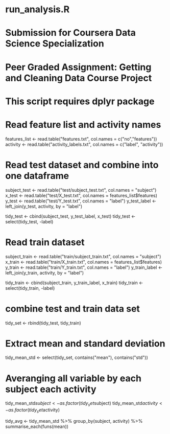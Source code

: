 # run_analysis.R
# Submission for Coursera Data Science Specialization  
# Peer Graded Assignment: Getting and Cleaning Data Course Project
# This script requires dplyr package

# Read feature list and activity names
features_list <- read.table("features.txt", col.names = c("no","features"))
activity <- read.table("activity_labels.txt", col.names = c("label", "activity"))


# Read test dataset and combine into one dataframe
subject_test <- read.table("test/subject_test.txt", col.names = "subject")
x_test <- read.table("test/X_test.txt", col.names = features_list$features)
y_test <- read.table("test/Y_test.txt", col.names = "label")
y_test_label <- left_join(y_test, activity, by = "label")

tidy_test <- cbind(subject_test, y_test_label, x_test)
tidy_test <- select(tidy_test, -label)


# Read train dataset
subject_train <- read.table("train/subject_train.txt", col.names = "subject")
x_train <- read.table("train/X_train.txt", col.names = features_list$features)
y_train <- read.table("train/Y_train.txt", col.names = "label")
y_train_label <- left_join(y_train, activity, by = "label")

tidy_train <- cbind(subject_train, y_train_label, x_train)
tidy_train <- select(tidy_train, -label)

# combine test and train data set
tidy_set <- rbind(tidy_test, tidy_train)

# Extract mean and standard deviation
tidy_mean_std <- select(tidy_set, contains("mean"), contains("std"))

# Averanging all variable by each subject each activity
tidy_mean_std$subject <- as.factor(tidy_set$subject)
tidy_mean_std$activity <- as.factor(tidy_set$activity)

tidy_avg <- tidy_mean_std %>%
  group_by(subject, activity) %>%
  summarise_each(funs(mean))
